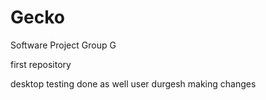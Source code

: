 # Gecko
Software Project Group G

first repository

desktop testing done as well
user durgesh making changes

